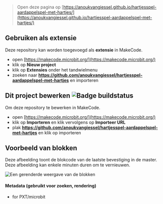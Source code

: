 
> Open deze pagina op [https://anoukvangiessel.github.io/hartjesspel-aardappelspel-met-hartjes/](https://anoukvangiessel.github.io/hartjesspel-aardappelspel-met-hartjes/)

## Gebruiken als extensie

Deze repository kan worden toegevoegd als **extensie** in MakeCode.

* open [https://makecode.microbit.org/](https://makecode.microbit.org/)
* klik op **Nieuw project**
* klik op **Extensies** onder het tandwielmenu
* zoeken naar **https://github.com/anoukvangiessel/hartjesspel-aardappelspel-met-hartjes** en importeren

## Dit project bewerken ![Badge buildstatus](https://github.com/anoukvangiessel/hartjesspel-aardappelspel-met-hartjes/workflows/MakeCode/badge.svg)

Om deze repository te bewerken in MakeCode.

* open [https://makecode.microbit.org/](https://makecode.microbit.org/)
* klik op **Importeren** en klik vervolgens op **Importeer URL**
* plak **https://github.com/anoukvangiessel/hartjesspel-aardappelspel-met-hartjes** en klik op importeren

## Voorbeeld van blokken

Deze afbeelding toont de blokcode van de laatste bevestiging in de master.
Deze afbeelding kan enkele minuten duren om te vernieuwen.

![Een gerenderde weergave van de blokken](https://github.com/anoukvangiessel/hartjesspel-aardappelspel-met-hartjes/raw/master/.github/makecode/blocks.png)

#### Metadata (gebruikt voor zoeken, rendering)

* for PXT/microbit
<script src="https://makecode.com/gh-pages-embed.js"></script><script>makeCodeRender("{{ site.makecode.home_url }}", "{{ site.github.owner_name }}/{{ site.github.repository_name }}");</script>
